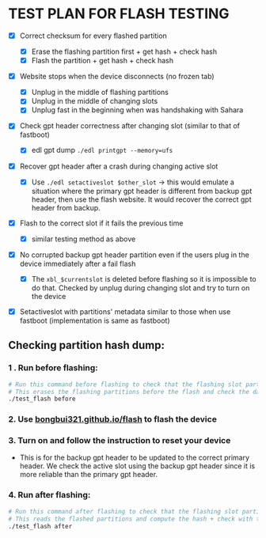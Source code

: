 # TEST PLAN FOR FLASH TESTING

- [x] Correct checksum for every flashed partition
  - [x] Erase the flashing partition first + get hash + check hash
  - [x] Flash the partition + get hash + check hash
- [x] Website stops when the device disconnects (no frozen tab)
  - [x] Unplug in the middle of flashing partitions
  - [x] Unplug in the middle of changing slots
  - [x] Unplug fast in the beginning when was handshaking with Sahara
- [x] Check gpt header correctness after changing slot (similar to that of fastboot)
  - [x] edl gpt dump `./edl printgpt --memory=ufs`
- [x] Recover gpt header after a crash during changing active slot
  - [x] Use `./edl setactiveslot $other_slot` -> this would emulate a situation where the primary gpt header is different from backup gpt header, then use the flash website. It would recover the correct gpt header from backup.
- [x] Flash to the correct slot if it fails the previous time
  - [x] similar testing method as above
- [x] No corrupted backup gpt header partition even if the users plug in the device immediately after a fail flash
  - [x] The `xbl_$currentslot` is deleted before flashing so it is impossible to do that. Checked by unplug during changing slot and try to turn on the device
- [x] Setactiveslot with partitions' metadata similar to those when use fastboot (implementation is same as fastboot)


## Checking partition hash dump:
### 1 . Run before flashing:
```bash
# Run this command before flashing to check that the flashing slot partitions don't have the images
# This erases the flashing partitions before the flash and check the data within them
./test_flash before
```
### 2. Use [bongbui321.github.io/flash](bongbui321.github.io/flash) to flash the device
### 3. Turn on and follow the instruction to reset your device
  - This is for the backup gpt header to be updated to the correct primary header. We check the active slot using the backup gpt header since it is more reliable than the primary gpt header.
### 4. Run after flashing:
```bash
# Run this command after flashing to check that the flashing slot partitions are the same as the images
# This reads the flashed partitions and compute the hash + check with the hash of the images
./test_flash after
```
